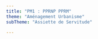```yaml
---
title: "PM1 : PPRNP PPRM"
theme: "Aménagement Urbanisme"
subTheme: "Assiette de Servitude"

---
```

